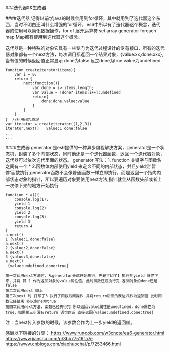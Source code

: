 ###迭代器&&生成器

####迭代器
记得以前学java的时候会用到for循环，其中就用到了迭代器这个东西，当时不明白还叫什么增强的for循环，es6中所以有了迭代器这个概念，迭代器的使用可以简化数据操作，for of 展开运算符 set array generator foreach map Map都有使用到迭代器这个概念。

迭代器是一种特殊的对象它具有一些专门为迭代过程设计的专有接口，所有的迭代器对象都有一个next方法，每次调用都返回一个结果对象，{value:xx,done:xxx},当有值的时候返回值正常显示 done为false 反之done为true value为undefined

```
function createiterator(items){
    var i = 0;
    return {
        next:function(){
            var done = i> items.length;
            var value = !done? items[i++]:undefined
            return{
                done:done,value:value
            }
        }
    }
}  //利用闭包原理
var iterator = createiterator([1,2,3])
iterator.next()   value:1 done:false
...
...
```


####生成器
generator 是es6提供的一种异步编程解决方案，generatot是一个状态机，封装了多个内部状态，同时他还是一个迭代器函数，返回一个迭代器对象，迭代器可以依次迭代里面的状态。
generator 写法：1. function 关键字与函数名之间有一个 * 2.函数体内部使用yield 来定义不同的内部状态，并且yield会'暂停'函数执行,generator函数不会像普通函数一样立即执行，而是返回一个指向内部状态对象的指针，所以要遍历对象要使用next方法,指针就会从函数头部或者上一次停下来的地方开始执行
```
function * a(){
    console.log(1);
    yield 1
    console.log(2)
    yield 2
    console.log(3)
    yield 3
    return 4
}
a.next()
1 {value:1,done:false}
a.next()
2 {value:2,done:false}
a.next()
3 {value:3,done:false}
a.next()
 {value:undefined,done:true}

第一次调用next方法时，从generator头部开始执行，先是打印了1 执行到yield 就停下来，并将 其 1 作为返回对象的value属性值，此时函数还没执行完 返回对象的done还是false
第二次调用next 同上
第三次next 时 打印了3 执行了函数后面操作 并将return后面的表达式作为返回值 此时函数已经结束 多以done为true
第四次调用next方法，函数已经执行完 所以返回value属性是unedfined，done属性为true，如果第三步没有return 语句的话 直接返回{value:undefined,done:true}
```

注：当next传入参数的时候，该参数会作为上一步yield的返回值，




感谢以下链接的分享：
https://www.runoob.com/w3cnote/es6-generator.html
https://www.jianshu.com/p/3bb77516fa7e
https://www.cnblogs.com/xiaohuochai/p/7253466.html
